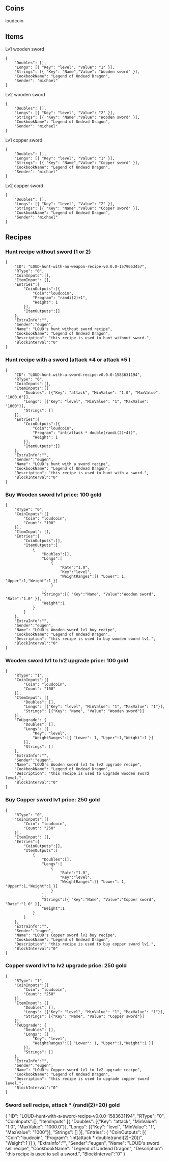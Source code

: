 
## Coins

loudcoin

## Items
Lv1 wooden sword
```
{
    "Doubles": [],
    "Longs": [{ "Key": "level", "Value": "1" }],
    "Strings": [{ "Key": "Name","Value": "Wooden sword" }],
    "CookbookName": "Legend of Undead Dragon",
    "Sender": "michael"
}
```
Lv2 wooden sword
```
{
    "Doubles": [],
    "Longs": [{ "Key": "level", "Value": "2" }],
    "Strings": [{ "Key": "Name","Value": "Wooden sword" }],
    "CookbookName": "Legend of Undead Dragon",
    "Sender": "michael"
}
```
Lv1 copper sword
```
{
    "Doubles": [],
    "Longs": [{ "Key": "level", "Value": "1" }],
    "Strings": [{ "Key": "Name","Value": "Copper sword" }],
    "CookbookName": "Legend of Undead Dragon",
    "Sender": "michael"
}
```

Lv2 copper sword
```
{
    "Doubles": [],
    "Longs": [{ "Key": "level", "Value": "2" }],
    "Strings": [{ "Key": "Name","Value": "Copper sword" }],
    "CookbookName": "Legend of Undead Dragon",
    "Sender": "michael"
}
```


## Recipes


### Hunt recipe without sword (1 or 2)
```
{
    "ID": "LOUD-hunt-with-no-weapon-recipe-v0.0.0-1579053457",
    "RType": "0",
    "CoinInputs":[],    
    "ItemInput": [],
    "Entries":{
        "CoinOutputs":[{
            "Coin":"loudcoin",
            "Program": "randi(2)+1",
            "Weight": 1
        }],
        "ItemOutputs":[]
    },
    "ExtraInfo":"",
    "Sender":"eugen",
    "Name": "LOUD's hunt without sword recipe",
    "CookbookName": "Legend of Undead Dragon",
    "Description": "this recipe is used to hunt without sword.",
    "BlockInterval":"0"
}
```

### Hunt recipe with a sword (attack *4 or attack *5 )
```
{
    "ID": "LOUD-hunt-with-a-sword-recipe-v0.0.0-1583631194",
    "RType": "0",
    "CoinInputs":[],
    "ItemInputs":[{
        "Doubles": [{"Key": "attack", "MinValue": "1.0", "MaxValue": "1000.0"}],
        "Longs": [{"Key": "level", "MinValue": "1", "MaxValue": "1000"}],
        "Strings": []
    }],
    "Entries":{
        "CoinOutputs":[{
            "Coin":"loudcoin",
            "Program": "int(attack * double(randi(2)+4))",
            "Weight": 1
        }],
        "ItemOutputs":[]
    },
    "ExtraInfo":"",
    "Sender":"eugen",
    "Name": "LOUD's hunt with a sword recipe",
    "CookbookName": "Legend of Undead Dragon",
    "Description": "this recipe is used to hunt with a sword.",
    "BlockInterval":"0"
}
```
### Buy Wooden sword lv1 price: 100 gold 
```
{
    "RType": "0",
    "CoinInputs":[{
        "Coin": "loudcoin",
        "Count": "100"
    }],
    "ItemInput": [],
    "Entries":{
        "CoinOutputs":[],
        "ItemOutputs":[
            {
                "Doubles":[],
                "Longs":[
                    {
                        "Rate":"1.0",
                        "Key":"level",
                        "WeightRanges":[{ "Lower": 1, "Upper":1,"Weight":1 }]
                    }
                ],
                "Strings":[{ "Key":"Name", "Value":"Wooden sword", "Rate":"1.0" }],
                "Weight":1
            }
        ]
    },
    "ExtraInfo":"",
    "Sender":"eugen",
    "Name": "LOUD's Wooden sword lv1 buy recipe",
    "CookbookName": "Legend of Undead Dragon",
    "Description": "this recipe is used to buy wooden sword lv1.",
    "BlockInterval":"0"
}
```

### Wooden sword lv1 to lv2 upgrade price: 100 gold
```
{
    "RType": "1",
    "CoinInputs":[{
        "Coin": "loudcoin",
        "Count": "100"
    }],
    "ItemInput": [{
        "Doubles": [],
        "Longs": [{"Key": "level", "MinValue": "1", "MaxValue": "1"}],
        "Strings": [{"Key": "Name", "Value": "Wooden sword"}]
    }],
    "ToUpgrade": {
        "Doubles": [],
        "Longs": [{
            "Key": "level", 
            "WeightRanges":[{ "Lower": 1, "Upper":1,"Weight":1 }]
        }],
        "Strings": []
    },
    "ExtraInfo":"",
    "Sender":"eugen",
    "Name": "LOUD's Wooden sword lv1 to lv2 upgrade recipe",
    "CookbookName": "Legend of Undead Dragon",
    "Description": "this recipe is used to upgrade wooden sword level.",
    "BlockInterval":"0"
}
```


### Buy Copper sword lv1 price: 250 gold
```
{
    "RType": "0",
    "CoinInputs":[{
        "Coin": "loudcoin",
        "Count": "250"
    }],
    "ItemInput": [],
    "Entries":{
        "CoinOutputs":[],
        "ItemOutputs":[
            {
                "Doubles":[],
                "Longs":[
                    {
                        "Rate":"1.0",
                        "Key":"level",
                        "WeightRanges":[{ "Lower": 1, "Upper":1,"Weight":1 }]
                    }
                ],
                "Strings":[{ "Key":"Name", "Value":"Copper sword", "Rate":"1.0" }],
                "Weight":1
            }
        ]
    },
    "ExtraInfo":"",
    "Sender":"eugen",
    "Name": "LOUD's Copper sword lv1 buy recipe",
    "CookbookName": "Legend of Undead Dragon",
    "Description": "this recipe is used to buy copper sword lv1.",
    "BlockInterval":"0"
}
```

### Copper sword lv1 to lv2 upgrade price: 250 gold
```
{
    "RType": "1",
    "CoinInputs":[{
        "Coin": "loudcoin",
        "Count": "250"
    }],
    "ItemInput": [{
        "Doubles": [],
        "Longs": [{"Key": "level", "MinValue": "1", "MaxValue": "1"}],
        "Strings": [{"Key": "Name", "Value": "Copper sword"}]
    }],
    "ToUpgrade": {
        "Doubles": [],
        "Longs": [{
            "Key": "level", 
            "WeightRanges":[{ "Lower": 1, "Upper":1,"Weight":1 }]
        }],
        "Strings": []
    },
    "ExtraInfo":"",
    "Sender":"eugen",
    "Name": "LOUD's Copper sword lv1 to lv2 upgrade recipe",
    "CookbookName": "Legend of Undead Dragon",
    "Description": "this recipe is used to upgrade copper sword level.",
    "BlockInterval":"0"
}
```

### Sword sell recipe, attack * (randi(2)+20) gold
{
    "ID": "LOUD-hunt-with-a-sword-recipe-v0.0.0-1583631194",
    "RType": "0",
    "CoinInputs":[],
    "ItemInputs":[{
        "Doubles": [{"Key": "attack", "MinValue": "1.0", "MaxValue": "1000.0"}],
        "Longs": [{"Key": "level", "MinValue": "1", "MaxValue": "1000"}],
        "Strings": []
    }],
    "Entries": {
        "CoinOutputs": [{
            "Coin":"loudcoin",
            "Program": "int(attack * double(randi(2)+20))",
            "Weight":1
        }]
    },
    "ExtraInfo":"",
    "Sender":"eugen",
    "Name": "LOUD's sword sell recipe",
    "CookbookName": "Legend of Undead Dragon",
    "Description": "this recipe is used to sell a sword.",
    "BlockInterval":"0"
}
